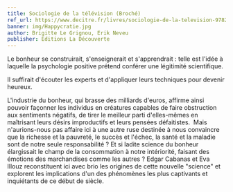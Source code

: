 ```yaml
---
title: Sociologie de la télévision (Broché)
ref_url: https://www.decitre.fr/livres/sociologie-de-la-television-9782707150646.html 9782707198174_9782707198174_3.html
banner: img/Happycratie.jpg
author: Brigitte Le Grignou, Erik Neveu
publisher: Editions La Découverte
---
```


Le bonheur se construirait, s'enseignerait et s'apprendrait : telle est l'idée à laquelle la psychologie positive prétend conférer une légitimité scientifique. 

Il suffirait d'écouter les experts et d'appliquer leurs techniques pour devenir heureux. 

L'industrie du bonheur, qui brasse des milliards d'euros, affirme ainsi pouvoir façonner les individus en créatures capables de faire obstruction aux sentiments négatifs, de tirer le meilleur parti d'elles-mêmes en maîtrisant leurs désirs improductifs et leurs pensées défaitistes.  Mais n'aurions-nous pas affaire ici à une autre ruse destinée à nous convaincre que la richesse et la pauvreté, le succès et l'échec, la santé et la maladie sont de notre seule responsabilité ? Et si ladite science du bonheur élargissait le champ de la consommation à notre intériorité, faisant des émotions des marchandises comme les autres ? Edgar Cabanas et Eva Illouz reconstituent ici avec brio les origines de cette nouvelle "science" et explorent les implications d'un des phénomènes les plus captivants et inquiétants de ce début de siècle.
